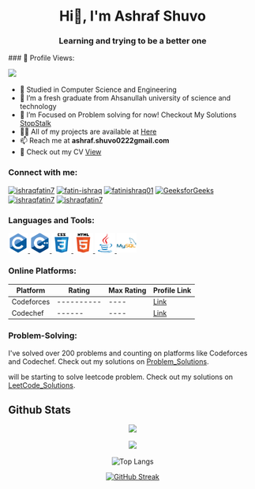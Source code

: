 <h1 align="center">Hi👋, I'm Ashraf Shuvo</h1>
<h3 align="center">Learning and trying to be a better one</h3>
### 👀 Profile Views:
<p align="left">
  <img src="https://komarev.com/ghpvc/?username=AshrafShuvo022&style=flat-square&color=blue" />
</p>



- 👀 Studied in Computer Science and Engineering 
- 🌱 I’m a fresh graduate from Ahsanullah university of science and technology
- 🔭 I’m Focused on Problem solving for now! Checkout My Solutions [StopStalk](https://www.stopstalk.com/user/profile/ashraf_shuvo022)
- 👨‍💻 All of my projects are available at [Here](https://github.com/AshrafShuvo022?tab=repositories)
- 📫 Reach me at **ashraf.shuvo0222gmail.com**
- 📄 Check out my CV [View](https://drive.google.com/file/d/16kQNziQ7s-cLiZbLbHAkUWcbeukZErO7/view?usp=sharing)

<h3 align="left">Connect with me:</h3>
<p align="left">
  <a href="https://codeforces.com/profile/ashraf_022" target="blank"><img align="center" src="https://raw.githubusercontent.com/rahuldkjain/github-profile-readme-generator/master/src/images/icons/Social/codeforces.svg" alt="ishraqfatin7" height="30" width="40" /></a>
  <a href="https://www.linkedin.com/in/ashraf-uz-zaman-shuvo-7b8627206/" target="blank"><img align="center" src="https://raw.githubusercontent.com/rahuldkjain/github-profile-readme-generator/master/src/images/icons/Social/linked-in-alt.svg" alt="fatin-ishraq" height="30" width="40" /></a>
  <a href="https://fb.com/ashrafshuvo022" target="blank"><img align="center" src="https://raw.githubusercontent.com/rahuldkjain/github-profile-readme-generator/master/src/images/icons/Social/facebook.svg" alt="fatinishraq01" height="30" width="40" /></a>
  <a href="https://www.geeksforgeeks.org/user/ashraf_022/" target="blank">
    <img align="center" src="https://upload.wikimedia.org/wikipedia/commons/4/43/GeeksforGeeks.svg" alt="GeeksforGeeks" height="30" width="40" />
</a>
  <a href="https://www.codechef.com/users/ashraf_022" target="blank"><img align="center" src="https://cdn.jsdelivr.net/npm/simple-icons@3.1.0/icons/codechef.svg" alt="ishraqfatin7" height="30" width="40" /></a>
  <a href="https://leetcode.com/u/ashraf_022/" target="blank"><img align="center" src="https://raw.githubusercontent.com/rahuldkjain/github-profile-readme-generator/master/src/images/icons/Social/leet-code.svg" alt="ishraqfatin7" height="30" width="40" /></a>
</p>

<h3 align="left">Languages and Tools:</h3>
<p align="left">
    <a href="https://www.cprogramming.com/" target="_blank" rel="noreferrer"> <img src="https://raw.githubusercontent.com/devicons/devicon/master/icons/c/c-original.svg" alt="c" width="40" height="40"/> </a> 
  <a href="https://www.w3schools.com/cpp/" target="_blank" rel="noreferrer"> <img src="https://raw.githubusercontent.com/devicons/devicon/master/icons/cplusplus/cplusplus-original.svg" alt="cplusplus" width="40" height="40"/> </a> 
  <a href="https://www.w3schools.com/css/" target="_blank" rel="noreferrer"> <img src="https://raw.githubusercontent.com/devicons/devicon/master/icons/css3/css3-original-wordmark.svg" alt="css3" width="40" height="40"/> </a> 
    <a href="https://www.w3.org/html/" target="_blank" rel="noreferrer"> <img src="https://raw.githubusercontent.com/devicons/devicon/master/icons/html5/html5-original-wordmark.svg" alt="html5" width="40" height="40"/> </a> 
  <a href="https://www.java.com" target="_blank" rel="noreferrer"> <img src="https://raw.githubusercontent.com/devicons/devicon/master/icons/java/java-original.svg" alt="java" width="40" height="40"/> </a> 
  <a href="https://www.mysql.com/" target="_blank" rel="noreferrer"> <img src="https://raw.githubusercontent.com/devicons/devicon/master/icons/mysql/mysql-original-wordmark.svg" alt="mysql" width="40" height="40"/> </a> 
  </p>
  

  <h3 align="left">Online Platforms:</h3>

| Platform   | Rating     | Max Rating | Profile Link                                               |
|------------|------------|------------|------------------------------------------------------------|
| Codeforces | ---------- | ----       | [Link](https://codeforces.com/profile/ashraf_022)         |
| Codechef   | ------     | ----       | [Link](https://www.codechef.com/users/ashraf_022)         |

<h3 align="left">Problem-Solving:</h3>
<p>I've solved over 200 problems and counting on platforms like Codeforces and Codechef. Check out my solutions on <a href="https://github.com/AshrafShuvo022/red-coder1">Problem_Solutions</a>.</p>
<p>will be starting to solve leetcode problem. Check out my solutions on <a href="https://github.com/AshrafShuvo022/red-coder1">LeetCode_Solutions</a>.</p>


<!---
<p><img align="left" src="https://github-readme-stats.vercel.app/api/top-langs?username=AshrafShuvo022&show_icons=true&locale=en&layout=compact" alt="AshrafShuvo022" /></p>
<p>&nbsp;<img align="center" src="https://github-readme-stats.vercel.app/api?username=AshrafShuvo022&show_icons=true&locale=en" alt="AshrafShuvo022" /></p>
<p><img align="center" src="https://github-readme-streak-stats.herokuapp.com/?user=AshrafShuvo022&theme=dark" alt="AshrafShuvo022" /></p>
--->

## Github Stats
<div align="center">
    
![](http://github-profile-summary-cards.vercel.app/api/cards/profile-details?username=AshrafShuvo022&theme=aura_dark)

![](http://github-profile-summary-cards.vercel.app/api/cards/stats?username=AshrafShuvo022&theme=aura)


![Top Langs](https://github-readme-stats.vercel.app/api/top-langs/?username=AshrafShuvo022&repo=Hotel-Management-System&langs_count=5&theme=tokyonight)

[![GitHub Streak](https://streak-stats.demolab.com?user=AshrafShuvo022&theme=dracula&card_width=700)](https://git.io/streak-stats)

</div>
<!---
AshrafShuvo022/AshrafShuvo022 is a ✨ special ✨ repository because its `README.md` (this file) appears on your GitHub profile.
You can click the Preview link to take a look at your changes.
--->
